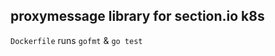 proxymessage library for section.io k8s
---------------------------------------

`Dockerfile` runs `gofmt` & `go test`

